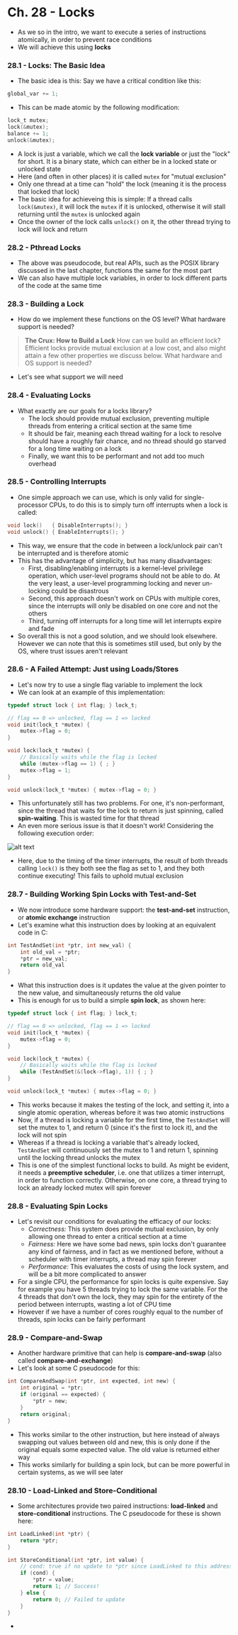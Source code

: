# Ch. 28 - Locks

* As we so in the intro, we want to execute a series of instructions atomically, in order to prevent race conditions
* We will achieve this using **locks**

### 28.1 - Locks: The Basic Idea

* The basic idea is this: Say we have a critical condition like this:
```c
global_var += 1;
```
* This can be made atomic by the following modification:

```c
lock_t mutex;
lock(&mutex);
balance += 1;
unlock(&mutex);
```

* A lock is just a variable, which we call the **lock variable** or just the "lock" for short. It is a binary state, which can either be in a locked state or unlocked state
* Here (and often in other places) it is called `mutex` for "mutual exclusion"
* Only one thread at a time can "hold" the lock (meaning it is the process that locked that lock)
* The basic idea for achieveing this is simple: If a thread calls `lock(&mutex)`, it will lock the `mutex` if it is unlocked, otherwise it will stall returning until the `mutex` is unlocked again
* Once the owner of the lock calls `unlock()` on it, the other thread trying to lock will lock and return

### 28.2 - Pthread Locks

* The above was pseudocode, but real APIs, such as the POSIX library discussed in the last chapter, functions the same for the most part
* We can also have multiple lock variables, in order to lock different parts of the code at the same time

### 28.3 - Building a Lock

* How do we implement these functions on the OS level? What hardware support is needed?
> **The Crux: How to Build a Lock**
> How can we build an efficient lock? Efficient locks provide mutual exclusion at a low cost, and also might attain a few other properties we discuss below. What hardware and OS support is needed?
* Let's see what support we will need

### 28.4 - Evaluating Locks

* What exactly are our goals for a locks library?
  * The lock should provide mutual exclusion, preventing multiple threads from entering a critical section at the same time
  * It should be fair, meaning each thread waiting for a lock to resolve should have a roughly fair chance, and no thread should go starved for a long time waiting on a lock
  * Finally, we want this to be performant and not add too much overhead

### 28.5 - Controlling Interrupts

* One simple approach we can use, which is only valid for single-processor CPUs, to do this is to simply turn off interrupts when a lock is called:
```c
void lock()   { DisableInterrupts(); }
void unlock() { EnableInterrupts(); }
```
* This way, we ensure that the code in between a lock/unlock pair can't be interrupted and is therefore atomic
* This has the advantage of simplicity, but has many disadvantages:
  * First, disabling/enabling interrupts is a kernel-level privilege operation, which user-level programs should not be able to do. At the very least, a user-level programming locking and never un-locking could be disastrous
  * Second, this approach doesn't work on CPUs with multiple cores, since the interrupts will only be disabled on one core and not the others
  * Third, turning off interrupts for a long time will let interrupts expire and fade
* So overall this is not a good solution, and we should look elsewhere. However we can note that this is sometimes still used, but only by the OS, where trust issues aren't relevant

### 28.6 - A Failed Attempt: Just using Loads/Stores

* Let's now try to use a single flag variable to implement the lock
* We can look at an example of this implementation:

```c
typedef struct lock { int flag; } lock_t;

// flag == 0 => unlocked, flag == 1 => locked
void init(lock_t *mutex) {
    mutex->flag = 0;
}

void lock(lock_t *mutex) {
    // Basically waits while the flag is locked
    while (mutex->flag == 1) { ; } 
    mutex->flag = 1;
}

void unlock(lock_t *mutex) { mutex->flag = 0; }
```

* This unfortunately still has two problems. For one, it's non-performant, since the thread that waits for the lock to return is just spinning, called **spin-waiting**. This is wasted time for that thread
* An even more serious issue is that it doesn't work! Considering the following execution order:

![alt text](images/Ch28/Ch28_2.png)

* Here, due to the timing of the timer interrupts, the result of both threads calling `lock()` is they both see the flag as set to 1, and they both continue executing! This fails to uphold mutual exclusion

### 28.7 - Building Working Spin Locks with Test-and-Set

* We now introduce some hardware support: the **test-and-set** instruction, or **atomic exchange** instruction
* Let's examine what this instruction does by looking at an equivalent code in C:

```c
int TestAndSet(int *ptr, int new_val) {
    int old_val = *ptr;
    *ptr = new_val;
    return old_val
}
```

* What this instruction does is it updates the value at the given pointer to the new value, and simultaneously returns the old value
* This is enough for us to build a simple **spin lock**, as shown here:

```c
typedef struct lock { int flag; } lock_t;

// flag == 0 => unlocked, flag == 1 => locked
void init(lock_t *mutex) {
    mutex->flag = 0;
}

void lock(lock_t *mutex) {
    // Basically waits while the flag is locked
    while (TestAndSet(&(lock->flag), 1)) { ; }
}

void unlock(lock_t *mutex) { mutex->flag = 0; }
```

* This works because it makes the testing of the lock, and setting it, into a single atomic operation, whereas before it was two atomic instructions
* Now, if a thread is locking a variable for the first time, the `TestAndSet` will set the mutex to 1, and return 0 (since it's the first to lock it), and the lock will not spin
* Whereas if a thread is locking a variable that's already locked, `TestAndSet` will continuously set the mutex to 1 and return 1, spinning until the locking thread unlocks the mutex
* This is one of the simplest functional locks to build. As might be evident, it needs a **preemptive scheduler**, i.e. one that utilizes a timer interrupt, in order to function correctly. Otherwise, on one core, a thread trying to lock an already locked mutex will spin forever

### 28.8 - Evaluating Spin Locks

* Let's revisit our conditions for evaluating the efficacy of our locks:
	* *Correctness:* This system does provide mutual exclusion, by only allowing one thread to enter a critical section at a time
	* *Fairness:* Here we have some bad news, spin locks don't guarantee any kind of fairness, and in fact as we mentioned before, without a scheduler with timer interrupts, a thread may spin forever
	* *Performance:* This evaluates the costs of using the lock system, and will be a bit more complicated to answer
* For a single CPU, the performance for spin locks is quite expensive. Say for example you have 5 threads trying to lock the same variable. For the 4 threads that don't own the lock, they may spin for the entirety of the period between interrupts, wasting a lot of CPU time
* However if we have a number of cores roughly equal to the number of threads, spin locks can be fairly performant

### 28.9 - Compare-and-Swap

* Another hardware primitive that can help is **compare-and-swap** (also called **compare-and-exchange**)
* Let's look at some C pseudocode for this:
```c
int CompareAndSwap(int *ptr, int expected, int new) {
	int original = *ptr;
	if (original == expected) {
		*ptr = new;
	}
	return original;
}
```
* This works similar to the other instruction, but here instead of always swapping out values between old and new, this is only done if the original equals some expected value. The old value is returned either way
* This works similarly for building a spin lock, but can be more powerful in certain systems, as we will see later

### 28.10 - Load-Linked and Store-Conditional

* Some architectures provide two paired instructions: **load-linked** and **store-conditional** instructions. The C pseudocode for these is shown here:
```c
int LoadLinked(int *ptr) {
	return *ptr;
}

int StoreConditional(int *ptr, int value) {
	// cond: true if no update to *ptr since LoadLinked to this address, otherwise false
	if (cond) {
		*ptr = value;
		return 1; // Success!
	} else {
		return 0; // Failed to update
	}
}
```
* 